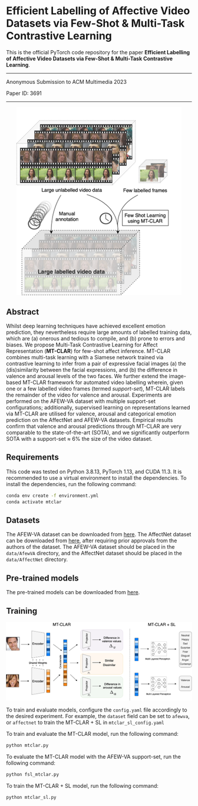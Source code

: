 # Efficient Labelling of Affective Video Datasets via Few-Shot \& Multi-Task Contrastive Learning

This is the official PyTorch code repository for the paper **Efficient Labelling of Affective Video Datasets via
Few-Shot \& Multi-Task Contrastive Learning**.

-----
Anonymous Submission to ACM Multimedia 2023

Paper ID: 3691

-----

<p align="center">
  <img src="./asset/overview_annotation2.png"  alt="Problem overview" width="450" title="Problem overview">
</p>

## Abstract
Whilst deep learning techniques have achieved excellent emotion prediction, they nevertheless require large amounts of
labelled training data, which are (a) onerous and tedious to compile, and (b) prone to errors and biases. We propose
Multi-Task Contrastive Learning for Affect Representation (**MT-CLAR**) for few-shot affect inference. MT-CLAR
combines multi-task learning with a Siamese network trained via contrastive learning to infer from a pair of expressive
facial images (a) the (dis)similarity between the facial expressions, and (b) the difference in valence and arousal
levels of the two faces. We further extend the image-based MT-CLAR framework for automated video labelling wherein,
given one or a few labelled video frames (termed _support-set_), MT-CLAR labels the remainder of the video for
valence and arousal.  Experiments are performed on the AFEW-VA dataset with multiple support-set configurations;
additionally, supervised learning on representations learned via MT-CLAR are utilised for valence, arousal and
categorical emotion prediction on the AffectNet and AFEW-VA datasets. Empirical results confirm that valence and
arousal predictions through MT-CLAR are very comparable to the state-of-the-art (SOTA), and we significantly outperform
SOTA with a support-set $\approx$ 6% the size of the video dataset.

## Requirements
This code was tested on Python 3.8.13, PyTorch 1.13, and CUDA 11.3. It is recommended to use a virtual environment to
install the dependencies. To install the dependencies, run the following command:

```bash
conda env create -f environment.yml
conda activate mtclar
```

## Datasets
The AFEW-VA dataset can be downloaded from [here](https://ibug.doc.ic.ac.uk/resources/afew-va-database/). The AffectNet
dataset can be downloaded from [here](http://mohammadmahoor.com/affectnet/), after requiring prior approvals from
the authors of the dataset. The AFEW-VA dataset should be placed in the `data/AfewVA` directory, and the AffectNet
dataset should be placed in the `data/AffectNet` directory.


## Pre-trained models
The pre-trained models can be downloaded from [here](https://github.com/face-analysis/emonet).

## Training
<img src="./asset/mt-clar_sl_arch.png" alt="MT-CLAR architecture" width="930" title="MT-CLAR and MT-CLAR + SL Architecture Overview"/>

To train and evaluate models, configure the `config.yaml` file accordingly to the desired experiment.
For example, the `dataset` field can be set to `afewva`, or `affectnet` to train the MT-CLAR + SL in
`mtclar_sl_config.yaml`

To train and evaluate the MT-CLAR model, run the following command:

```bash
python mtclar.py
```

To evaluate the MT-CLAR model with the AFEW-VA support-set, run the following command:

```bash
python fsl_mtclar.py
```

To train the MT-CLAR + SL model, run the following command:

```bash
python mtclar_sl.py
```


